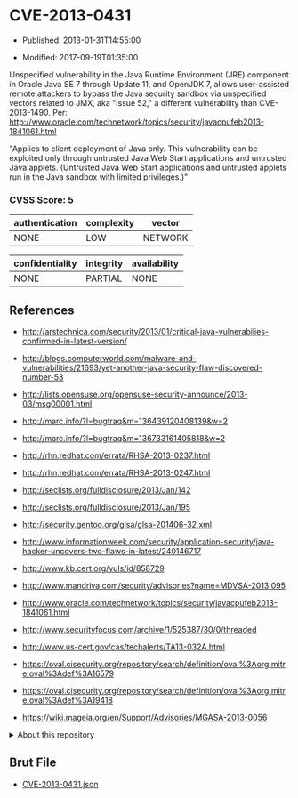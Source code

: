 # CVE-2013-0431

- Published: 2013-01-31T14:55:00

- Modified: 2017-09-19T01:35:00

Unspecified vulnerability in the Java Runtime Environment (JRE) component in Oracle Java SE 7 through Update 11, and OpenJDK 7, allows user-assisted remote attackers to bypass the Java security sandbox via unspecified vectors related to JMX, aka "Issue 52," a different vulnerability than CVE-2013-1490. Per: http://www.oracle.com/technetwork/topics/security/javacpufeb2013-1841061.html

"Applies to client deployment of Java only. This vulnerability can be exploited only through untrusted Java Web Start applications and untrusted Java applets. (Untrusted Java Web Start applications and untrusted applets run in the Java sandbox with limited privileges.)"

### CVSS Score: **5**

| authentication | complexity | vector |
| --- | --- | --- |
| NONE | LOW | NETWORK |

| confidentiality | integrity | availability |
| --- | --- | --- |
| NONE | PARTIAL | NONE |

## References

* http://arstechnica.com/security/2013/01/critical-java-vulnerabilies-confirmed-in-latest-version/

* http://blogs.computerworld.com/malware-and-vulnerabilities/21693/yet-another-java-security-flaw-discovered-number-53

* http://lists.opensuse.org/opensuse-security-announce/2013-03/msg00001.html

* http://marc.info/?l=bugtraq&m=136439120408139&w=2

* http://marc.info/?l=bugtraq&m=136733161405818&w=2

* http://rhn.redhat.com/errata/RHSA-2013-0237.html

* http://rhn.redhat.com/errata/RHSA-2013-0247.html

* http://seclists.org/fulldisclosure/2013/Jan/142

* http://seclists.org/fulldisclosure/2013/Jan/195

* http://security.gentoo.org/glsa/glsa-201406-32.xml

* http://www.informationweek.com/security/application-security/java-hacker-uncovers-two-flaws-in-latest/240146717

* http://www.kb.cert.org/vuls/id/858729

* http://www.mandriva.com/security/advisories?name=MDVSA-2013:095

* http://www.oracle.com/technetwork/topics/security/javacpufeb2013-1841061.html

* http://www.securityfocus.com/archive/1/525387/30/0/threaded

* http://www.us-cert.gov/cas/techalerts/TA13-032A.html

* https://oval.cisecurity.org/repository/search/definition/oval%3Aorg.mitre.oval%3Adef%3A16579

* https://oval.cisecurity.org/repository/search/definition/oval%3Aorg.mitre.oval%3Adef%3A19418

* https://wiki.mageia.org/en/Support/Advisories/MGASA-2013-0056

<details>
<summary>About this repository</summary> 

  This repository is part of the project [Live Hack CVE](https://github.com/Live-Hack-CVE). Main website can be found [www.live-hack.org](https://www.live-hack.org) 
  
  Made by [Sn0wAlice](https://github.com/Sn0wAlice) for the people that care about security and need to have a feed of the latest CVEs. Hope you enjoy it, don't forget to star the repo and follow me on [Twitter](https://twitter.com/Sn0wAlice) and [Github](https://github.com/Sn0wAlice). And that is my [personnal website](https://www.alice-snow.me/)

  - [Home Page](https://github.com/Live-Hack-CVE)
  - [Framework](https://github.com/Live-Hack-CVE/cve-framework)
  - [CVE database](https://github.com/Live-Hack-CVE/full_database)
  - [Changelog](https://github.com/Live-Hack-CVE/Changelog)
</details>

## Brut File

* [CVE-2013-0431.json](https://raw.githubusercontent.com/Live-Hack-CVE/full_database/main/cves/2013/CVE-2013-0431.json)

